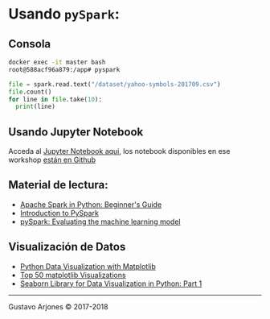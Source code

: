 # Usando `pySpark`:

## Consola

```bash
docker exec -it master bash
root@588acf96a879:/app# pyspark
```
```python
file = spark.read.text("/dataset/yahoo-symbols-201709.csv")
file.count()
for line in file.take(10):
  print(line)
```

## Usando Jupyter Notebook
Acceda al [Jupyter Notebook aqui](http://localhost:8888/), los notebook disponibles en ese workshop [están en Github](https://github.com/arjones/bigdata-workshop-es/tree/master/jupyter/notebook)

## Material de lectura:

* [Apache Spark in Python: Beginner's Guide](https://www.datacamp.com/community/tutorials/apache-spark-python)
* [Introduction to PySpark](https://www.datacamp.com/courses/introduction-to-pyspark)
* [pySpark: Evaluating the machine learning model](https://www.datacamp.com/community/tutorials/apache-spark-tutorial-machine-learning)


## Visualización de Datos

* [Python Data Visualization with Matplotlib](https://stackabuse.com/python-data-visualization-with-matplotlib/)
* [Top 50 matplotlib Visualizations](https://www.machinelearningplus.com/plots/top-50-matplotlib-visualizations-the-master-plots-python/)
* [Seaborn Library for Data Visualization in Python: Part 1](https://stackabuse.com/seaborn-library-for-data-visualization-in-python-part-1/)


____
Gustavo Arjones &copy; 2017-2018

